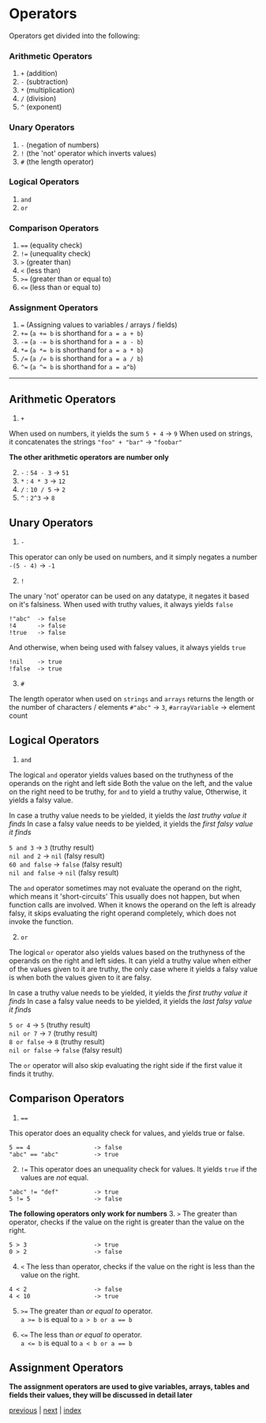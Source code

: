 <h1>Operators</h1>

Operators get divided into the following:

<h3>Arithmetic Operators</h3>

1. `+` (addition)
2. `-` (subtraction)
3. `*` (multiplication)
4. `/` (division)
5. `^` (exponent) 

<h3>Unary Operators</h3>

1. `-` (negation of numbers)
2. `!` (the 'not' operator which inverts values)
3. `#` (the length operator)

<h3>Logical Operators</h3>

1. `and`
2. `or`

<h3>Comparison Operators</h3>

1. `==`         (equality check)
2. `!=`         (unequality check)
3. `>`          (greater than)
4. `<`          (less than)
5. `>=`         (greater than or equal to)
6. `<=`         (less than or equal to)

<h3>Assignment Operators</h3>

1. `=` (Assigning values to variables / arrays / fields)
2. `+=` (`a += b` is shorthand for `a = a + b`)
3. `-=` (`a -= b` is shorthand for `a = a - b`)
4. `*=` (`a *= b` is shorthand for `a = a * b`)
5. `/=` (`a /= b` is shorthand for `a = a / b`)
6. `^=` (`a ^= b` is shorthand for `a = a^b`)
<hr>

<h2>Arithmetic Operators</h2>

1. `+`

When used on numbers, it yields the sum   `5 + 4` -> `9`
When used on strings, it concatenates the strings   `"foo" + "bar"` -> `"foobar"`

<b> The other arithmetic operators are number only </b>

2. `-` : `54 - 3` -> `51`
3. `*` : `4 * 3` -> `12`
4. `/` : `10 / 5` -> `2`
5. `^` : `2^3` -> `8`

<h2>Unary Operators</h2>

1. `-`

This operator can only be used on numbers, and it simply negates a number `-(5 - 4)` -> `-1` 

2. `!`

The unary 'not' operator can be used on any datatype, it negates it based on it's falsiness.
When used with truthy values, it always yields `false`    
```
!"abc"  -> false
!4      -> false   
!true   -> false
```
And otherwise, when being used with falsey values, it always yields `true`    
```
!nil    -> true   
!false  -> true
```

3. `#`

The length operator when used on `strings` and `arrays` returns the length or the number of characters / elements 
`#"abc"` -> `3`,  `#arrayVariable` -> element count 
    
<h2>Logical Operators</h2>

1. `and` 

The logical `and` operator yields values based on the truthyness of the operands on the right and left side 
Both the value on the left, and the value on the right need to be truthy, for `and` to yield a truthy value,
Otherwise, it yields a falsy value.

In case a truthy value needs to be yielded, it yields the <i>last truthy value it finds</i>
In case a falsy value needs to be yielded, it yields the <i>first falsy value it finds</i>

`5 and 3`       -> `3`      (truthy result)<br>
`nil and 2`     -> `nil`    (falsy result)<br>
`60 and false`  -> `false`  (falsy result)<br>
`nil and false` -> `nil`    (falsy result)<br>

The `and` operator sometimes may not evaluate the operand on the right, which means it 'short-circuits'
This usually does not happen, but when function calls are involved.
When it knows the operand on the left is already falsy, it skips evaluating the right operand completely,
which does not invoke the function.

2. `or`

The logical `or` operator also yields values based on the truthyness of the operands on the right and left sides.
It can yield a truthy value when either of the values given to it are truthy, the only case where it yields a falsy value 
is when both the values given to it are falsy. 

In case a truthy value needs to be yielded, it yields the <i>first truthy value it finds</i>
In case a falsy value needs to be yielded, it yields the <i>last falsy value it finds</i>

`5 or 4`        -> `5`      (truthy result)<br>
`nil or 7`      -> `7`      (truthy result)<br>
`8 or false`    -> `8`      (truthy result)<br>
`nil or false`  -> `false`  (falsy result)<br>

The `or` operator will also skip evaluating the right side if the first value it finds it truthy.

<h2>Comparison Operators</h2>

1. `==`

This operator does an equality check for values, and yields true or false.
```
5 == 4                  -> false
"abc" == "abc"          -> true
```

2. `!=`
This operator does an unequality check for values. It yields `true` if the values are <i>not</i> equal.
```
"abc" != "def"          -> true
5 != 5                  -> false
```

<b>The following operators only work for numbers</b>
3. `>`
The greater than operator, checks if the value on the right is greater than the value on the right.
```
5 > 3                   -> true
0 > 2                   -> false
```

4. `<`
The less than operator, checks if the value on the right is less than the value on the right.
```
4 < 2                   -> false 
4 < 10                  -> true
```

5. `>=`
The greater than <i>or equal to</i> operator.<br>
`a >= b` is equal to `a > b or a == b`

6. `<=`
The less than <i>or equal to</i> operator.<br>
`a <= b` is equal to `a < b or a == b`

<h2>Assignment Operators</h2>

<b>The assignment operators are used to give variables, arrays, tables and fields their values, they
will be discussed in detail later</b>

[previous](/docs/datatypes.md) | [next](/docs/variables.md) | [index](/docs/documentation.md)
